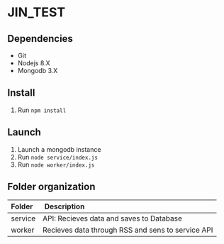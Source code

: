 # JIN_TEST

## Dependencies

* Git
* Nodejs 8.X
* Mongodb 3.X


## Install

1. Run `npm install`


## Launch

1. Launch a mongodb instance
1. Run `node service/index.js`
1. Run `node worker/index.js`


## Folder organization

| Folder  | Description                                       |
|:--------|:--------------------------------------------------|
| service | API: Recieves data and saves to Database          |
| worker  | Recieves data through RSS and sens to service API |
